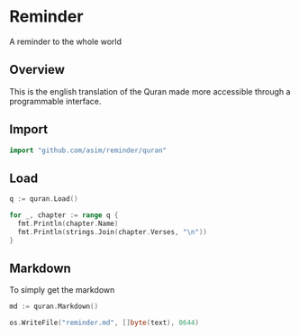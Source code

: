 # Reminder

A reminder to the whole world

## Overview

This is the english translation of the Quran made more accessible through a programmable interface. 

## Import

```go
import "github.com/asim/reminder/quran"
```

## Load

```go
q := quran.Load()

for _, chapter := range q {
  fmt.Println(chapter.Name)
  fmt.Println(strings.Join(chapter.Verses, "\n"))
}
```

## Markdown

To simply get the markdown

```go
md := quran.Markdown()

os.WriteFile("reminder.md", []byte(text), 0644)
```
